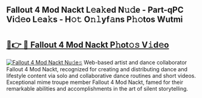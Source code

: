 ## Fallout 4 Mod Nackt L𝚎a𝚔ed N𝚞𝚍e - Part-qPC Vi𝚍𝚎o L𝚎a𝚔s - H𝚘𝚝 O𝚗𝚕yf𝚊ns P𝚑𝚘tos Wutmi

# <h2><a href="http://kfdrven.oniu.top/?m=Fallout+4+Mod+Nackt">🔗👉 🔴 Fallout 4 Mod Nackt P𝚑ot𝚘𝚜 V𝚒d𝚎o</a></h2>

[![Fallout 4 Mod Nackt Nu𝚍e𝚜](https://i.imgur.com/0qMVB7G.gif)](http://kfdrven.oniu.top/?m=Fallout+4+Mod+Nackt)
Web-based artist and dance collaborator Fallout 4 Mod Nackt, recognized for creating and distributing dance and lifestyle content via solo and collaborative dance routines and short videos. Exceptional mime troupe member Fallout 4 Mod Nackt, famed for their remarkable abilities and accomplishments in the art of silent storytelling.  
